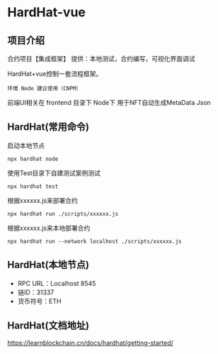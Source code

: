# HardHat-vue

## 项目介绍

合约项目【集成框架】
提供：本地测试，合约编写，可视化界面调试

HardHat+vue控制一套流程框架。

`环境 Node 建议使用（CNPM）`

前端UI相关在 frontend 目录下
Node下 用于NFT自动生成MetaData Json

## HardHat(常用命令)
启动本地节点
```
npx hardhat node
```

使用Test目录下自建测试案例测试
```
npx hardhat test
```

根据xxxxxx.js来部署合约
```
npx hardhat run ./scripts/xxxxxx.js
```

根据xxxxxx.js来本地部署合约
```
npx hardhat run --network localhost ./scripts/xxxxxx.js
```

 ## HardHat(本地节点)
  * RPC URL：Localhost 8545
  * 链ID：31337
  * 货币符号：ETH
 
 ## HardHat(文档地址)
https://learnblockchain.cn/docs/hardhat/getting-started/